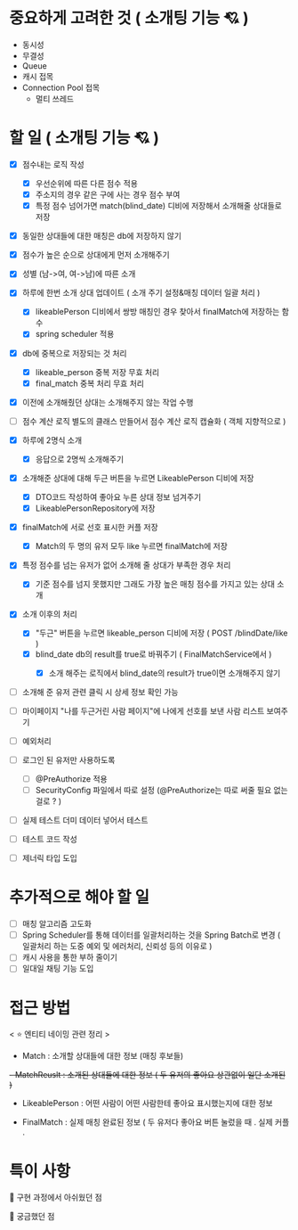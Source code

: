 # 중요하게 고려한 것 ( 소개팅 기능 💘 )
- 동시성
- 무결성
- Queue
- 캐시 접목
- Connection Pool 접목 
  - 멀티 쓰레드 
# 할 일 ( 소개팅 기능 💘 )
- [x] 점수내는 로직 작성
  - [x] 우선순위에 따른 다른 점수 적용
  - [x] 주소지의 경우 같은 구에 사는 경우 점수 부여
  - [x] 특정 점수 넘어가면 match(blind_date) 디비에 저장해서 소개해줄 상대들로 저장

- [x] 동일한 상대들에 대한 매칭은 db에 저장하지 않기 
- [x] 점수가 높은 순으로 상대에게 먼저 소개해주기 
- [x] 성별 (남->여, 여->남)에 따른 소개 
- [x] 하루에 한번 소개 상대 업데이트 ( 소개 주기 설정&매칭 데이터 일괄 처리 )
  - [x] likeablePerson 디비에서 쌍방 매칭인 경우 찾아서 finalMatch에 저장하는 함수 
  - [x] spring scheduler 적용 

- [x] db에 중복으로 저장되는 것 처리
  - [x] likeable_person 중복 저장 무효 처리
  - [x] final_match 중복 처리 무효 처리 

- [x] 이전에 소개해줬던 상대는 소개해주지 않는 작업 수행 

- [ ] 점수 계산 로직 별도의 클래스 만들어서 점수 계산 로직 캡슐화 ( 객체 지향적으로 )

- [x] 하루에 2명식 소개
  - [x] 응답으로 2명씩 소개해주기 
- [x] 소개해준 상대에 대해 두근 버튼을 누르면 LikeablePerson 디비에 저장
  - [x] DTO코드 작성하여 좋아요 누른 상대 정보 넘겨주기 
  - [x] LikeablePersonRepository에 저장 
- [x] finalMatch에 서로 선호 표시한 커플 저장
  - [x] Match의 두 명의 유저 모두 like 누르면 finalMatch에 저장 

- [x] 특정 점수를 넘는 유저가 없어 소개해 줄 상대가 부족한 경우 처리 
  - [x] 기준 점수를 넘지 못했지만 그래도 가장 높은 매칭 점수를 가지고 있는 상대 소개 

- [x] 소개 이후의 처리 
  - [x] "두근" 버튼을 누르면 likeable_person 디비에 저장 ( POST /blindDate/like )
  - [x] blind_date db의 result를 true로 바꿔주기 ( FinalMatchService에서 )
    - [x] 소개 해주는 로직에서 blind_date의 result가 true이면 소개해주지 않기 



- [ ] 소개해 준 유저 관련 클릭 시 상세 정보 확인 가능 

- [ ] 마이페이지 "나를 두근거린 사람 페이지"에 나에게 선호를 보낸 사람 리스트 보여주기 


- [ ] 예외처리
- [ ] 로그인 된 유저만 사용하도록
  - [ ] @PreAuthorize 적용 
  - [ ] SecurityConfig 파일에서 따로 설정 (@PreAuthorize는 따로 써줄 필요 없는걸로 ? )
- [ ] 실제 테스트 더미 데이터 넣어서 테스트 
- [ ] 테스트 코드 작성
- [ ] 제너릭 타입 도입


# 추가적으로 해야 할 일 
- [ ] 매칭 알고리즘 고도화 
- [ ] Spring Scheduler를 통해 데이터를 일괄처리하는 것을 Spring Batch로 변경 ( 일괄처리 하는 도중 예외 및 에러처리, 신뢰성 등의 이유로 )
- [ ] 캐시 사용을 통한 부하 줄이기  
- [ ] 일대일 채팅 기능 도입 

# 접근 방법

< ⭐  엔티티 네이밍 관련 정리 >

- Match : 소개할 상대들에 대한 정보 (매칭 후보들)

~~- MatchReuslt : 소개된 상대들에 대한 정보 ( 두 유저의 좋아요 상관없이 일단 소개된 )~~
- LikeablePerson : 어떤 사람이 어떤 사람한테 좋아요 표시했는지에 대한 정보 

- FinalMatch : 실제 매칭 완료된 정보 ( 두 유저다 좋아요 버튼 눌렀을 때 . 실제 커플 .
  


# 특이 사항
🤔 구현 과정에서 아쉬웠던 점

🤔 궁금했던 점 